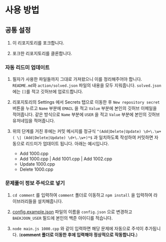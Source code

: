 # 사용 방법
## 공통 설정
1. 이 리포지토리를 포크합니다.

1. 포크한 리포지토리를 클론합니다.

### 자동 리드미 업데이트

1. 필자가 사용한 파일들까지 그대로 가져왔으니 이를 정리해주어야 합니다. `README.md`와 `action/solved.json` 파일의 내용을 모두 지워줍니다. `solved.json`에는 `[]`를 적고 깃허브에 업로드합니다.

1. 리포지토리의 Settings 에서 Secrets 탭으로 이동한 후 `New repository secret` 버튼을 누르고 `Name` 부분에 `EMAIL` 을 적고 `Value` 부분에 본인의 깃허브 이메일을 적어줍니다. 같은 방식으로 `Name` 부분에 `USER` 을 적고 `Value` 부분에 본인의 깃허브 유저네임을 적어줍니다.

1. 위의 단계를 거친 후에는 커밋 메시지를 정규식 `^(Add|Delete|Update) \d+\.\w+( \| (Add|Delete|Update) \d+\.\w+)*$` 과 일치하도록 작성하여 커밋하면 자동으로 리드미가 업데이트 됩니다. 아래는 예시입니다.
    - Add 1000.cpp
    - Add 1000.cpp | Add 1001.cpp | Add 1002.cpp
    - Update 1000.cpp
    - Delete 1000.cpp

### 문제풀이 정보 주석으로 넣기

1. `cd comment` 를 입력하여 `comment` 폴더로 이동하고 `npm install` 을 입력하여 라이브러리들을 설치해줍니다.

1. [config.example.json](comment/config.example.json) 파일의 이름을 `config.json` 으로 변경하고 `BAEKJOON_USER` 필드에 본인의 백준 아이디를 적습니다.

1. `node main.js 1000.cpp` 와 같이 입력하면 해당 문제에 자동으로 주석이 추가됩니다. (**comment 폴더로 이동한 후에 입력해야 정상적으로 작동합니다.**)